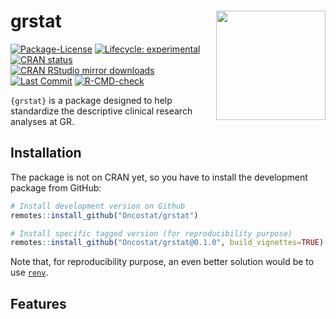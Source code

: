 
<!-- README.md is generated from README.Rmd. Please edit that file -->

# grstat <a href='https://Oncostat.github.io/grstat/'><img src='man/figures/logo.png' align="right" height="175" /></a>

<!-- badges: start -->

[![Package-License](http://img.shields.io/badge/license-GPL--3-brightgreen.svg?style=flat)](http://www.gnu.org/licenses/gpl-3.0.html)
[![Lifecycle: experimental](https://img.shields.io/badge/lifecycle-experimental-orange.svg)](https://lifecycle.r-lib.org/articles/stages.html#experimental)
[![CRAN
status](https://www.r-pkg.org/badges/version/grstat)](https://CRAN.R-project.org/package=grstat)
[![CRAN RStudio mirror
downloads](https://cranlogs.r-pkg.org/badges/grand-total/grstat?color=blue)](https://r-pkg.org/pkg/grstat)
[![Last
Commit](https://img.shields.io/github/last-commit/Oncostat/grstat)](https://github.com/Oncostat/grstat)
[![R-CMD-check](https://github.com/Oncostat/grstat/actions/workflows/check-standard.yaml/badge.svg?branch=main)](https://github.com/Oncostat/grstat/actions/workflows/check-standard.yaml)
<!-- [![minimal R
version](https://img.shields.io/badge/R-%E2%89%A53.1-blue.svg)](https://cran.r-project.org/) -->
<!-- [![Dependencies](https://tinyverse.netlify.com/badge/grstat)](https://cran.r-project.org/package=grstat)  -->
<!-- [![Build Status](https://travis-ci.org/Oncostat/grstat.svg?branch=main)](https://travis-ci.org/Oncostat/grstat) -->
<!-- badges: end -->

`{grstat}` is a package designed to help standardize the descriptive clinical research analyses at GR.

## Installation

The package is not on CRAN yet, so you have to install the development package from GitHub:

``` r
# Install development version on Github
remotes::install_github("Oncostat/grstat")

# Install specific tagged version (for reproducibility purpose)
remotes::install_github("Oncostat/grstat@0.1.0", build_vignettes=TRUE)
```

Note that, for reproducibility purpose, an even better solution would be
to use [`renv`](https://rstudio.github.io/renv/articles/renv.html).

## Features

